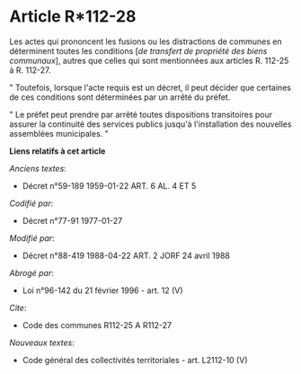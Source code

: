 # Article R*112-28

Les actes qui prononcent les fusions ou les distractions de communes en déterminent toutes les conditions  [*de transfert de
propriété des biens communaux*], autres que celles qui sont mentionnées aux articles R. 112-25 à R. 112-27.

" Toutefois, lorsque l'acte requis est un décret, il peut décider que certaines de ces conditions sont déterminées par un
arrêté du préfet.

" Le préfet peut prendre par arrêté toutes dispositions transitoires pour assurer la continuité des services publics jusqu'à
l'installation des nouvelles assemblées municipales. "

**Liens relatifs à cet article**

_Anciens textes_:

  - Décret n°59-189 1959-01-22 ART. 6 AL. 4 ET 5

_Codifié par_:

  - Décret n°77-91 1977-01-27

_Modifié par_:

  - Décret n°88-419 1988-04-22 ART. 2 JORF 24 avril 1988

_Abrogé par_:

  - Loi n°96-142 du 21 février 1996 - art. 12 (V)

_Cite_:

  - Code des communes R112-25 A R112-27

_Nouveaux textes_:

  - Code général des collectivités territoriales - art. L2112-10 (V)
